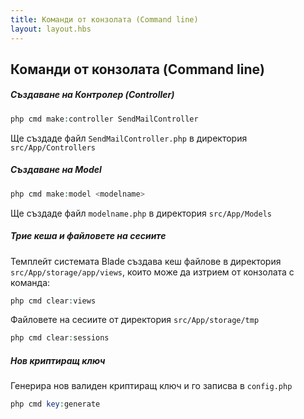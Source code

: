 ```yaml
---
title: Команди от конзолата (Command line)
layout: layout.hbs
---
```


Команди от конзолата (Command line)
-----

##### Създаване на Контролер (Controller)

```php
php cmd make:controller SendMailController
```

Ще създаде файл <code>SendMailController.php</code> в директория <code>src/App/Controllers</code>

##### Създаване на Model

```php
php cmd make:model <modelname>
```
Ще създаде файл <code>modelname.php</code> в директория <code>src/App/Models</code>

##### Трие кеша и файловете на сесиите

Темплейт системата Blade създава кеш файлове в директория <code>src/App/storage/app/views</code>, които може да
изтрием от конзолата с команда:

```php
php cmd clear:views
```

Файловете на сесиите от директория <code>src/App/storage/tmp</code>


```php
php cmd clear:sessions
```

##### Нов криптиращ ключ

Генерира нов валиден криптиращ ключ и го записва в <code>config.php</code>

```php
php cmd key:generate
```
